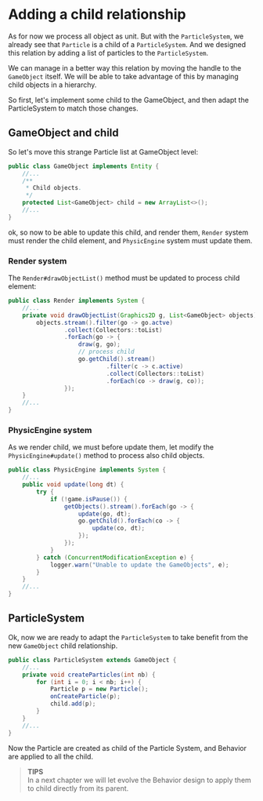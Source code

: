 # Adding a child relationship

As for now we process all object as unit. But with the `ParticleSystem`, we already see that `Particle` is a child of
a `ParticleSystem`. And we designed this relation by adding a list of particles to the `ParticleSystem`.

We can manage in a better way this relation by moving the handle to the `GameObject` itself. We will be able to take
advantage of this by managing child objects in a hierarchy.

So first, let's implement some child to the GameObject, and then adapt the ParticleSystem to match those changes.

## GameObject and child

So let's move this strange Particle list at GameObject level:

```java
public class GameObject implements Entity {
    //...
    /**
     * Child objects.
     */
    protected List<GameObject> child = new ArrayList<>();
    //...
}
```

ok, so now to be able to update this child, and render them, `Render` system must render the child element, and
`PhysicEngine` system must update them.

### Render system

The `Render#drawObjectList()` method must be updated to process child element:

```java
public class Render implements System {
    //...
    private void drawObjectList(Graphics2D g, List<GameObject> objects) {
        objects.stream().filter(go -> go.actve)
                .collect(Collectors::toList)
                .forEach(go -> {
                    draw(g, go);
                    // process child
                    go.getChild().stream()
                            .filter(c -> c.active)
                            .collect(Collectors::toList)
                            .forEach(co -> draw(g, co));
                });
    }
    //...    
}

```

### PhysicEngine system

As we render child, we must before update them, let modify the `PhysicEngine#update()` method to process also child
objects.

```java
public class PhysicEngine implements System {
    //...
    public void update(long dt) {
        try {
            if (!game.isPause()) {
                getObjects().stream().forEach(go -> {
                    update(go, dt);
                    go.getChild().forEach(co -> {
                        update(co, dt);
                    });
                });
            }
        } catch (ConcurrentModificationException e) {
            logger.warn("Unable to update the GameObjects", e);
        }
    }
    //...
}
```

## ParticleSystem

Ok, now we are ready to adapt the `ParticleSystem` to take benefit from the new `GameObject` child relationship.

```java
public class ParticleSystem extends GameObject {
    //...
    private void createParticles(int nb) {
        for (int i = 0; i < nb; i++) {
            Particle p = new Particle();
            onCreateParticle(p);
            child.add(p);
        }
    }
    //...
}
```

Now the Particle are created as child of the Particle System, and Behavior<Particle> are applied to all the child.

> **TIPS**<br/>In a next chapter we will let evolve the Behavior design to apply them to child directly from its parent.


